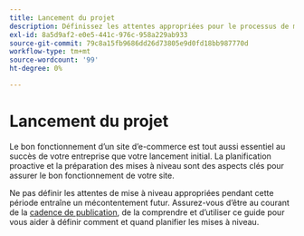 ```yaml
---
title: Lancement du projet
description: Définissez les attentes appropriées pour le processus de mise à niveau avec les parties prenantes de votre projet Adobe Commerce.
exl-id: 8a5d9af2-e0e5-441c-976c-958a229ab933
source-git-commit: 79c8a15fb9686dd26d73805e9d0fd18bb987770d
workflow-type: tm+mt
source-wordcount: '99'
ht-degree: 0%

---
```


# Lancement du projet

Le bon fonctionnement d’un site d’e-commerce est tout aussi essentiel au succès de votre entreprise que votre lancement initial. La planification proactive et la préparation des mises à niveau sont des aspects clés pour assurer le bon fonctionnement de votre site.

Ne pas définir les attentes de mise à niveau appropriées pendant cette période entraîne un mécontentement futur. Assurez-vous d’être au courant de la [cadence de publication](https://experienceleague.adobe.com/en/docs/commerce-operations/release/planning/schedule), de la comprendre et d’utiliser ce guide pour vous aider à définir comment et quand planifier les mises à niveau.
